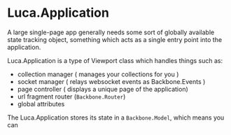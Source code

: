# Luca.Application

A large single-page app generally needs some sort of globally available state tracking object, something which acts as a single entry point into the application.    

Luca.Application is a type of Viewport class which handles things such as:

- collection manager ( manages your collections for you ) 
- socket manager ( relays websocket events as Backbone.Events )
- page controller ( displays a unique page of the application) 
- url fragment router (`Backbone.Router`)
- global attributes

The Luca.Application stores its state in a `Backbone.Model`, which means you can 